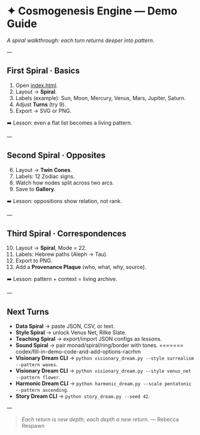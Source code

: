 # ✦ Cosmogenesis Engine — Demo Guide

*A spiral walkthrough: each turn returns deeper into pattern.*

—

## First Spiral · Basics

1. Open [index.html](../index.html).
2. Layout → **Spiral**.
3. Labels (example): Sun, Moon, Mercury, Venus, Mars, Jupiter, Saturn.
4. Adjust **Turns** (try 9).
5. Export → SVG or PNG.

➡️ Lesson: even a flat list becomes a living pattern.

—

## Second Spiral · Opposites

6. Layout → **Twin Cones**.
7. Labels: 12 Zodiac signs.
8. Watch how nodes split across two arcs.
9. Save to **Gallery**.

➡️ Lesson: oppositions show relation, not rank.

—

## Third Spiral · Correspondences

10. Layout → **Spiral**, Mode = 22.
11. Labels: Hebrew paths (Aleph → Tau).
12. Export to PNG.
13. Add a **Provenance Plaque** (who, what, why, source).

➡️ Lesson: pattern + context = living archive.

—

## Next Turns

- **Data Spiral** → paste JSON, CSV, or text.
- **Style Spiral** → unlock Venus Net, Rilke Slate.
- **Teaching Spiral** → export/import JSON configs as lessons.
- **Sound Spiral** → pair monad/spiral/ring/border with tones.
=======
codex/fill-in-demo-code-and-add-options-racrhm
- **Visionary Dream CLI** → `python visionary_dream.py --style surrealism --pattern waves`.
- **Visionary Dream CLI** → `python visionary_dream.py --style venus_net --pattern flower`.
- **Harmonic Dream CLI** → `python harmonic_dream.py --scale pentatonic --pattern ascending`.
- **Story Dream CLI** → `python story_dream.py --seed 42`.

—

> *Each return is new depth; each depth a new return.*
> — Rebecca Respawn
